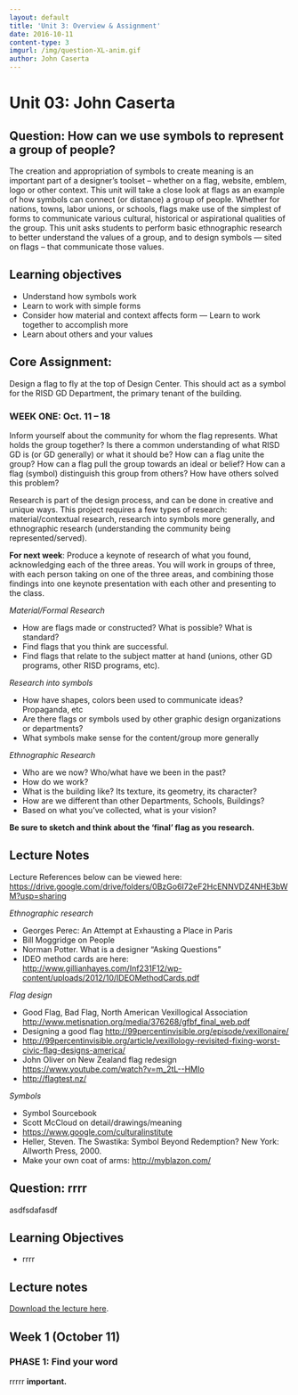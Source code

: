 ```yaml
---
layout: default
title: 'Unit 3: Overview & Assignment'
date: 2016-10-11
content-type: 3
imgurl: /img/question-XL-anim.gif
author: John Caserta
---
```


# Unit 03: John Caserta

## Question: How can we use symbols to represent a group of people?

The creation and appropriation of symbols to create meaning is an important part of a designer’s toolset – whether on a flag, website, emblem, logo or other context. This unit will take a close look at flags as an example of how symbols can connect (or distance) a group of people. Whether for nations, towns, labor unions, or schools, flags make use of the simplest of forms to communicate various cultural, historical or aspirational qualities of the group. This unit asks students to perform basic ethnographic research to better understand the values of a group, and to design symbols — sited on flags – that communicate those values.

## Learning objectives
* Understand how symbols work
* Learn to work with simple forms
* Consider how material and context affects form — Learn to work together to accomplish more
* Learn about others and your values

## Core Assignment:
Design a flag to fly at the top of Design Center. This should act as a symbol for the RISD GD Department, the primary tenant of the building.

### WEEK ONE: Oct. 11 – 18
Inform yourself about the community for whom the flag represents. What holds the group together? Is there a common understanding of what RISD GD is (or GD generally) or what it should be? How can a flag unite the group? How can a flag pull the group towards an ideal or belief? How can a flag (symbol) distinguish this group from others? How have others solved this problem?

Research is part of the design process, and can be done in creative and unique ways. This project requires a few types of research: material/contextual research, research into symbols more generally, and ethnographic research (understanding the community being represented/served).

**For next week**: Produce a keynote of research of what you found, acknowledging each of the three areas. You will work in groups of three, with each person taking on one of the three areas, and combining those findings into one keynote presentation with each other and presenting to the class.

*Material/Formal Research*

* How are flags made or constructed? What is possible? What is standard?
* Find flags that you think are successful.
* Find flags that relate to the subject matter at hand (unions, other GD programs, other RISD programs, etc).

*Research into symbols*

* How have shapes, colors been used to communicate ideas? Propaganda, etc
* Are there flags or symbols used by other graphic design organizations or departments?
* What symbols make sense for the content/group more generally

*Ethnographic Research*

* Who are we now? Who/what have we been in the past?
* How do we work?
* What is the building like? Its texture, its geometry, its character?
* How are we different than other Departments, Schools, Buildings?
* Based on what you’ve collected, what is your vision?


**Be sure to sketch and think about the ‘final’ flag as you research.**


## Lecture Notes

Lecture References below can be viewed here:
https://drive.google.com/drive/folders/0BzGo6I72eF2HcENNVDZ4NHE3bWM?usp=sharing

*Ethnographic research*

* Georges Perec: An Attempt at Exhausting a Place in Paris
* Bill Moggridge on People
* Norman Potter. What is a designer “Asking Questions”
* IDEO method cards are here: http://www.gillianhayes.com/Inf231F12/wp-content/uploads/2012/10/IDEOMethodCards.pdf


*Flag design*

* Good Flag, Bad Flag, North American Vexillogical Association http://www.metisnation.org/media/376268/gfbf_final_web.pdf
*  Designing a good flag http://99percentinvisible.org/episode/vexillonaire/
*  http://99percentinvisible.org/article/vexillology-revisited-fixing-worst-civic-flag-designs-america/
* John Oliver on New Zealand flag redesign https://www.youtube.com/watch?v=m_2tL--HMIo
* http://flagtest.nz/

*Symbols*

* Symbol Sourcebook
* Scott McCloud on detail/drawings/meaning
* https://www.google.com/culturalinstitute
* Heller, Steven. The Swastika: Symbol Beyond Redemption? New York: Allworth Press, 2000.
* Make your own coat of arms: http://myblazon.com/





## Question: rrrr

asdfsdafasdf

## Learning Objectives

* rrrr

## Lecture notes

[Download the lecture here](/img/160927_DS1_Unit2_Ockerse_Lecture.pdf).


## Week 1  (October 11)

### PHASE 1: Find your word

rrrrr
**important.**
